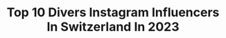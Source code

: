 ---
title: Top 10 Divers Instagram Influencers In Switzerland In 2023
description: >-
  Find top divers Instagram influencers in Switzerland in 2023. Most popular hashtags: #love #switzerland #swiss #happy.
platform: Instagram
hits: 14
text_top: Identify the most popular Instagram influencers on inBeat.
text_bottom: Our platform holds 14 Instagram influencers like this in Switzerland for you to connect with.
profiles:
  - username: "vedralan"
    fullname: >-
      Anna Vedralová
    bio: >-
      Education-Animals-Entomology veg food🌱 free/scuba-diver💙 Biology student🦂 Roller derby Traveler[Philipphines,Srilanka,Hawaii, Indonesia,Seychelles]
    location: "Switzerland"
    followers: 17629
    engagement: 936
    commentsToLikes: 0.005486
    id: ck0ub9zdke6a90i19kl5uwjvc
    verified: false
    hashtags: "#green, #underwater, #month, #insect"
  - username: "callherpaprika"
    fullname: >-
      PAPRIKA | Drag Queen
    bio: >-
      👑 Miss HEAVEN 💞 Miss CONGENIALITY 🇨🇭 based in SWITZERLAND 📩 BOOKINGS: callherpaprika@gmail.com 📰 MEDIA ⬇️
    location: "Switzerland"
    followers: 3213
    engagement: 2022
    commentsToLikes: 0.072455
    id: ck6tuh73mgbl20j71w8u3houw
    verified: false
    hashtags: "#queer, #transrights, #gown, #qwerrrkout"
  - username: "neda.draws"
    fullname: >-
      Neda Sadreddin
    bio: >-
      Freelance Illustrator. 🇺🇸 Welcome to my world. ✨😊 For private orders email me at: neda.sadreddin@gmail.com YouTube Channel:
    location: "Switzerland"
    followers: 29773
    engagement: 740
    commentsToLikes: 0.035060
    id: ck8szgi1vocu90j78q4ro2cz4
    verified: false
    hashtags: "#cuteillustration, #digitalillustration, #funnybird, #littlemonster"
  - username: "papingchulo"
    fullname: >-
      Julio Alberto Suero Arciniega
    bio: >-
      •Professional Dancer •Founder of Latin Funk|☕️Cafe con Leche •Bookings: papingchulo@gmail.com/DM •Godfirst •LatinoGang🇩🇴🇺🇾🇩🇴 •K.P.C🍑 • Assassins♠️
    location: "Switzerland"
    followers: 3112
    engagement: 1484
    commentsToLikes: 0.097926
    id: ck5cjn01iv2ci0i117ps7d7kz
    verified: false
    hashtags: "#fun, #vibez, #love, #passion"
  - username: "tobiaswestenphoto"
    fullname: >-
      Tobias | Hunting | Photography
    bio: >-
      Professional Photographer 🏠🇨🇭🇩🇪 Hunting & Outdoor Photography Commercial Photography Contact me for Bookings 🌎
    location: "Switzerland"
    followers: 6189
    engagement: 863
    commentsToLikes: 0.038393
    id: ck9hb3unefai90j78l1q6c11c
    verified: false
    hashtags: "#roedeer, #wildboar, #caccia, #hunt"
  - username: "ninaburriofficial"
    fullname: >-
      Nina Burri
    bio: >-
      Contortionist 🐍 Actress 👀 Model 💋 Based in Berlin 🇩🇪 & Switzerland 🇨🇭 ninaburri.com Bookings: ninaburri@gmail.com
    location: "Switzerland"
    followers: 27329
    engagement: 369
    commentsToLikes: 0.028216
    id: ck8swefjsdv840j789xz7y932
    verified: true
    hashtags: "#noiretblanc, #love, #print, #blueeyes"
  - username: "max.iris.pk"
    fullname: >-
      Maxime Renaud
    bio: >-
      20 years old Switzerland 🇨🇭 Parkour and freerunning @IrisParkour athlete 👁️ email: maximerenaud2000@gmail.com 📨
    location: "Switzerland"
    followers: 2442
    engagement: 2551
    commentsToLikes: 0.058655
    id: ck5hctme2jwsu0i11r39r6898
    verified: false
    hashtags: "#jump, #chill, #freerunning, #low"
  - username: "jonny__fischer"
    fullname: >-
      Jonny Fischer
    bio: >-
      Comedian @cabaretdivertimento 🎭 VRP und Fan @zenmove_official 💪🏽
    location: "Switzerland"
    followers: 83239
    engagement: 647
    commentsToLikes: 0.019879
    id: ck6trmkkkzutq0j712z7rbuoq
    verified: true
    hashtags: "#capetown, #gay, #gaycouple, #comedy"
  - username: "kevinxtm"
    fullname: >-
      Kevin Crupi  xtm
    bio: >-
      🇮🇹🇪🇸🇨🇭 📍Lausanne VD 🤸 Pro P.K athlete 👕@livers_fr 🧠@xtremmove Ceo 📍#xtmpark 🦁 @lionscreative.ch Coo 🎬@from_a2u world tour 🎩@ramdam.ch P.K athlete
    location: "Switzerland"
    followers: 5458
    engagement: 448
    commentsToLikes: 0.057486
    id: ck5hctkuyjwis0i118o9g71zy
    verified: false
    hashtags: "#legday, #climbing, #switzerland, #frontflip"
  - username: "denisa.marie46"
    fullname: >-
      Denisa S. 🧜‍♀️
    bio: >-
      Bern 🇨🇭 Welcome to my world! 💘 Business email: denisamarie46social@gmail.com
    location: "Switzerland"
    followers: 413265
    engagement: 172
    commentsToLikes: 0.062429
    id: ck8t72s7xfg270j78vf7pfoop
    verified: false
    hashtags: "#schweiz, #humpdaymotivation, #instagood, #throwback"
---